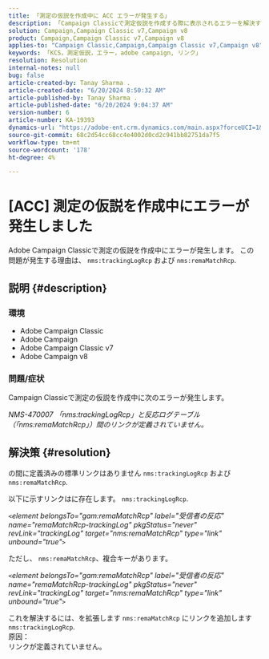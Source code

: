 ```yaml
---
title: 「測定の仮説を作成中に ACC エラーが発生する」
description: 「Campaign Classicで測定仮説を作成する際に表示されるエラーを解決する方法を説明します。」
solution: Campaign,Campaign Classic v7,Campaign v8
product: Campaign,Campaign Classic v7,Campaign v8
applies-to: "Campaign Classic,Campaign,Campaign Classic v7,Campaign v8"
keywords: 「KCS，測定仮説，エラー，adobe campaign, リンク」
resolution: Resolution
internal-notes: null
bug: false
article-created-by: Tanay Sharma .
article-created-date: "6/20/2024 8:50:32 AM"
article-published-by: Tanay Sharma .
article-published-date: "6/20/2024 9:04:37 AM"
version-number: 6
article-number: KA-19393
dynamics-url: "https://adobe-ent.crm.dynamics.com/main.aspx?forceUCI=1&pagetype=entityrecord&etn=knowledgearticle&id=7290c824-e22e-ef11-840b-6045bd0065b6"
source-git-commit: 68c2d54cc68cc4e4002d0cd2c941bb82751da7f5
workflow-type: tm+mt
source-wordcount: '178'
ht-degree: 4%

---
```


# [ACC] 測定の仮説を作成中にエラーが発生しました


Adobe Campaign Classicで測定の仮説を作成中にエラーが発生します。 この問題が発生する理由は、 `nms:trackingLogRcp` および `nms:remaMatchRcp`.

## 説明 {#description}


### 環境

- Adobe Campaign Classic
- Adobe Campaign
- Adobe Campaign Classic v7
- Adobe Campaign v8


### 問題/症状

Campaign Classicで測定の仮説を作成中に次のエラーが発生します。

*NMS-470007 「nms:trackingLogRcp」と反応ログテーブル （「nms:remaMatchRcp」）間のリンクが定義されていません。*


## 解決策 {#resolution}


の間に定義済みの標準リンクはありません `nms:trackingLogRcp` および `nms:remaMatchRcp`.

以下に示すリンクはに存在します。 `nms:trackingLogRcp`.

*`<`element belongsTo=&quot;gam:remaMatchRcp&quot; label=&quot;受信者の反応&quot; name=&quot;remaMatchRcp-trackingLog&quot; pkgStatus=&quot;never&quot; revLink=&quot;trackingLog&quot; target=&quot;nms:remaMatchRcp&quot; type=&quot;link&quot; unbound=&quot;true&quot;`>`*

ただし、 `nms:remaMatchRcp`、複合キーがあります。

*`<`element belongsTo=&quot;gam:remaMatchRcp&quot; label=&quot;受信者の反応&quot; name=&quot;remaMatchRcp-trackingLog&quot; pkgStatus=&quot;never&quot; revLink=&quot;trackingLog&quot; target=&quot;nms:remaMatchRcp&quot; type=&quot;link&quot; unbound=&quot;true&quot;`>`*

これを解決するには、を拡張します `nms:remaMatchRcp` にリンクを追加します `nms:trackingLogRcp`.
<br>原因：<br>
リンクが定義されていません。
